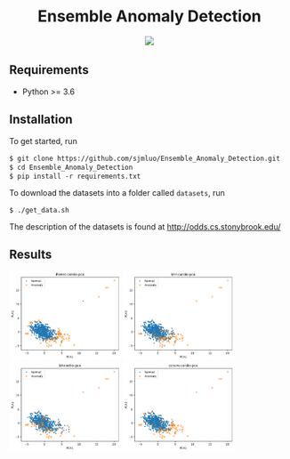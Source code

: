 <h1 align="center">
  <b>Ensemble Anomaly Detection</b><br>
</h1>

<p align="center">
      <a href="https://www.python.org/">
        <img src="https://img.shields.io/badge/Python-3.6-ff69b4.svg" /></a>    
</p>

## Requirements
- Python >= 3.6

## Installation
To get started, run
```
$ git clone https://github.com/sjmluo/Ensemble_Anomaly_Detection.git
$ cd Ensemble_Anomaly_Detection
$ pip install -r requirements.txt
```

To download the datasets into a folder called `datasets`, run
```
$ ./get_data.sh
```
The description of the datasets is found at http://odds.cs.stonybrook.edu/

## Results


<p float="left">
  <img src="results/figures/iforest-cardio-pca.png?raw=true "Title"" width="200" />
  <img src="results/figures/knn-cardio-pca.png?raw=true "Title"" width="200" />
  <img src="/results/figures/lof-cardio-pca.png?raw=true "Title"" width="200" />
  <img src="results/figures/ocsvm-cardio-pca.png?raw=true "Title"" width="200" />
</p>
